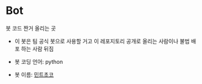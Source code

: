 
# Bot

봇 코드 짠거 올리는 곳

- 이 봇은 팀 공식 봇으로 사용할 거고 이 레포지토리 공개로 올리는 사람이나 불법 배포 하는 사람 뒤짐

- 봇 코딩 언어: python

- 봇 이름: [민트초코](https://discord.com/api/oauth2/authorize?client_id=864683154647810089&permissions=8&scope=bot)
